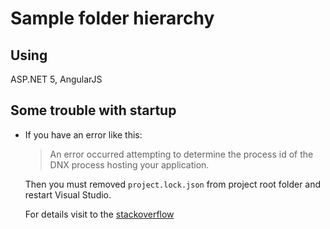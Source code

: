 # Sample folder hierarchy
## Using 
ASP.NET 5, AngularJS

## Some trouble with startup
 - If you have an error like this:

   > An error occurred attempting to determine the process id of the DNX process hosting your application.

     Then you must removed ``` project.lock.json ``` from project root folder and restart Visual Studio.
 
     For details visit to the [stackoverflow](http://stackoverflow.com/questions/33166403/an-error-occurred-attempting-to-determine-the-process-id-of-the-dnx-process-host) 
